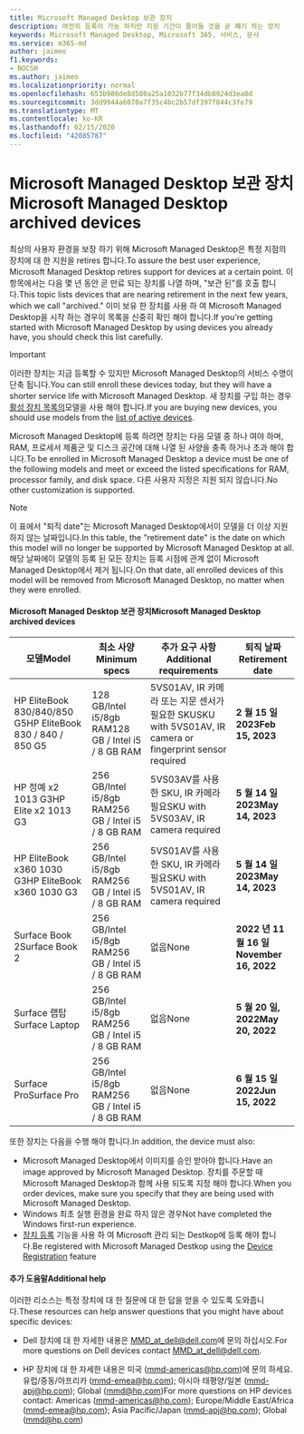 ```yaml
---
title: Microsoft Managed Desktop 보관 장치
description: 여전히 등록이 가능 하지만 지원 기간이 줄어들 것을 곧 폐기 하는 장치
keywords: Microsoft Managed Desktop, Microsoft 365, 서비스, 문서
ms.service: m365-md
author: jaimeo
f1.keywords:
- NOCSH
ms.author: jaimeo
ms.localizationpriority: normal
ms.openlocfilehash: 653b986de8d580a25a1032b77f34db8924d3ea0d
ms.sourcegitcommit: 3dd9944a6070a7f35c4bc2b57df397f844c3fe79
ms.translationtype: MT
ms.contentlocale: ko-KR
ms.lasthandoff: 02/15/2020
ms.locfileid: "42085787"
---
```

# <a name="microsoft-managed-desktop-archived-devices"></a><span data-ttu-id="cdb15-104">Microsoft Managed Desktop 보관 장치</span><span class="sxs-lookup"><span data-stu-id="cdb15-104">Microsoft Managed Desktop archived devices</span></span>

<span data-ttu-id="cdb15-105">최상의 사용자 환경을 보장 하기 위해 Microsoft Managed Desktop은 특정 지점의 장치에 대 한 지원을 retires 합니다.</span><span class="sxs-lookup"><span data-stu-id="cdb15-105">To assure the best user experience, Microsoft Managed Desktop retires support for devices at a certain point.</span></span> <span data-ttu-id="cdb15-106">이 항목에서는 다음 몇 년 동안 곧 만료 되는 장치를 나열 하며, "보관 된"를 호출 합니다.</span><span class="sxs-lookup"><span data-stu-id="cdb15-106">This topic lists devices that are nearing retirement in the next few years, which we call "archived."</span></span> <span data-ttu-id="cdb15-107">이미 보유 한 장치를 사용 하 여 Microsoft Managed Desktop을 시작 하는 경우이 목록을 신중히 확인 해야 합니다.</span><span class="sxs-lookup"><span data-stu-id="cdb15-107">If you're getting started with Microsoft Managed Desktop by using devices you already have, you should check this list carefully.</span></span>

>[!IMPORTANT]
><span data-ttu-id="cdb15-108">이러한 장치는 지금 등록할 수 있지만 Microsoft Managed Desktop의 서비스 수명이 단축 됩니다.</span><span class="sxs-lookup"><span data-stu-id="cdb15-108">You can still enroll these devices today, but they will have a shorter service life with Microsoft Managed Desktop.</span></span> <span data-ttu-id="cdb15-109">새 장치를 구입 하는 경우 [활성 장치 목록의](./device-list.md)모델을 사용 해야 합니다.</span><span class="sxs-lookup"><span data-stu-id="cdb15-109">If you are buying new devices, you should use models from the [list of active devices](./device-list.md).</span></span>

<!-- Microsoft 365 E5; Device as a Service -->
<!-- Split from device & technologies topic. Destination topic for aka.ms/device-list  -->
<span data-ttu-id="cdb15-110">Microsoft Managed Desktop에 등록 하려면 장치는 다음 모델 중 하나 여야 하며, RAM, 프로세서 제품군 및 디스크 공간에 대해 나열 된 사양을 충족 하거나 초과 해야 합니다.</span><span class="sxs-lookup"><span data-stu-id="cdb15-110">To be enrolled in Microsoft Managed Desktop a device must be one of the following models and meet or exceed the listed specifications for RAM, processor family, and disk space.</span></span> <span data-ttu-id="cdb15-111">다른 사용자 지정은 지원 되지 않습니다.</span><span class="sxs-lookup"><span data-stu-id="cdb15-111">No other customization is supported.</span></span>



>[!NOTE]
><span data-ttu-id="cdb15-112">이 표에서 "퇴직 date"는 Microsoft Managed Desktop에서이 모델을 더 이상 지원 하지 않는 날짜입니다.</span><span class="sxs-lookup"><span data-stu-id="cdb15-112">In this table, the "retirement date" is the date on which this model will no longer be supported by Microsoft Managed Desktop at all.</span></span> <span data-ttu-id="cdb15-113">해당 날짜에이 모델의 등록 된 모든 장치는 등록 시점에 관계 없이 Microsoft Managed Desktop에서 제거 됩니다.</span><span class="sxs-lookup"><span data-stu-id="cdb15-113">On that date, all enrolled devices of this model will be removed from Microsoft Managed Desktop, no matter when they were enrolled.</span></span>

#### <a name="microsoft-managed-desktop-archived-devices"></a><span data-ttu-id="cdb15-114">Microsoft Managed Desktop 보관 장치</span><span class="sxs-lookup"><span data-stu-id="cdb15-114">Microsoft Managed Desktop archived devices</span></span>

| <span data-ttu-id="cdb15-115">모델</span><span class="sxs-lookup"><span data-stu-id="cdb15-115">Model</span></span>  | <span data-ttu-id="cdb15-116">최소 사양</span><span class="sxs-lookup"><span data-stu-id="cdb15-116">Minimum specs</span></span>  | <span data-ttu-id="cdb15-117">추가 요구 사항 </span><span class="sxs-lookup"><span data-stu-id="cdb15-117">Additional requirements</span></span>  | <span data-ttu-id="cdb15-118">퇴직 날짜</span><span class="sxs-lookup"><span data-stu-id="cdb15-118">Retirement date</span></span> |
|---------|---------|---------|---------|
|<span data-ttu-id="cdb15-119">HP EliteBook 830/840/850 G5</span><span class="sxs-lookup"><span data-stu-id="cdb15-119">HP EliteBook 830 / 840 / 850 G5</span></span>| <span data-ttu-id="cdb15-120">128 GB/Intel i5/8gb RAM</span><span class="sxs-lookup"><span data-stu-id="cdb15-120">128 GB / Intel i5 / 8 GB RAM</span></span> | <span data-ttu-id="cdb15-121">5VS01AV, IR 카메라 또는 지문 센서가 필요한 SKU</span><span class="sxs-lookup"><span data-stu-id="cdb15-121">SKU with 5VS01AV, IR camera or fingerprint sensor required</span></span>  | <span data-ttu-id="cdb15-122">**2 월 15 일 2023**</span><span class="sxs-lookup"><span data-stu-id="cdb15-122">**Feb 15, 2023**</span></span> |
|<span data-ttu-id="cdb15-123">HP 정예 x2 1013 G3</span><span class="sxs-lookup"><span data-stu-id="cdb15-123">HP Elite x2 1013 G3</span></span>| <span data-ttu-id="cdb15-124">256 GB/Intel i5/8gb RAM</span><span class="sxs-lookup"><span data-stu-id="cdb15-124">256 GB / Intel i5 / 8 GB RAM</span></span> | <span data-ttu-id="cdb15-125">5VS03AV를 사용한 SKU, IR 카메라 필요</span><span class="sxs-lookup"><span data-stu-id="cdb15-125">SKU with 5VS03AV, IR camera required</span></span> |<span data-ttu-id="cdb15-126">**5 월 14 일 2023**</span><span class="sxs-lookup"><span data-stu-id="cdb15-126">**May 14, 2023**</span></span> |
|<span data-ttu-id="cdb15-127">HP EliteBook x360 1030 G3</span><span class="sxs-lookup"><span data-stu-id="cdb15-127">HP EliteBook x360 1030 G3</span></span>| <span data-ttu-id="cdb15-128">256 GB/Intel i5/8gb RAM</span><span class="sxs-lookup"><span data-stu-id="cdb15-128">256 GB / Intel i5 / 8 GB RAM</span></span> | <span data-ttu-id="cdb15-129">5VS01AV를 사용한 SKU, IR 카메라 필요</span><span class="sxs-lookup"><span data-stu-id="cdb15-129">SKU with 5VS01AV, IR camera required</span></span> |<span data-ttu-id="cdb15-130">**5 월 14 일 2023**</span><span class="sxs-lookup"><span data-stu-id="cdb15-130">**May 14, 2023**</span></span> |
|<span data-ttu-id="cdb15-131">Surface Book 2</span><span class="sxs-lookup"><span data-stu-id="cdb15-131">Surface Book 2</span></span>| <span data-ttu-id="cdb15-132">256 GB/Intel i5/8gb RAM</span><span class="sxs-lookup"><span data-stu-id="cdb15-132">256 GB / Intel i5 / 8 GB RAM</span></span> | <span data-ttu-id="cdb15-133">없음</span><span class="sxs-lookup"><span data-stu-id="cdb15-133">None</span></span> | <span data-ttu-id="cdb15-134">**2022 년 11 월 16 일**</span><span class="sxs-lookup"><span data-stu-id="cdb15-134">**November 16, 2022**</span></span> |
|<span data-ttu-id="cdb15-135">Surface 랩탑</span><span class="sxs-lookup"><span data-stu-id="cdb15-135">Surface Laptop</span></span>| <span data-ttu-id="cdb15-136">256 GB/Intel i5/8gb RAM</span><span class="sxs-lookup"><span data-stu-id="cdb15-136">256 GB / Intel i5 / 8 GB RAM</span></span> | <span data-ttu-id="cdb15-137">없음</span><span class="sxs-lookup"><span data-stu-id="cdb15-137">None</span></span> | <span data-ttu-id="cdb15-138">**5 월 20 일, 2022**</span><span class="sxs-lookup"><span data-stu-id="cdb15-138">**May 20, 2022**</span></span> |
|<span data-ttu-id="cdb15-139">Surface Pro</span><span class="sxs-lookup"><span data-stu-id="cdb15-139">Surface Pro</span></span>| <span data-ttu-id="cdb15-140">256 GB/Intel i5/8gb RAM</span><span class="sxs-lookup"><span data-stu-id="cdb15-140">256 GB / Intel i5 / 8 GB RAM</span></span> | <span data-ttu-id="cdb15-141">없음</span><span class="sxs-lookup"><span data-stu-id="cdb15-141">None</span></span> | <span data-ttu-id="cdb15-142">**6 월 15 일 2022**</span><span class="sxs-lookup"><span data-stu-id="cdb15-142">**Jun 15, 2022**</span></span> |


<span data-ttu-id="cdb15-143">또한 장치는 다음을 수행 해야 합니다.</span><span class="sxs-lookup"><span data-stu-id="cdb15-143">In addition, the device must also:</span></span>

- <span data-ttu-id="cdb15-144">Microsoft Managed Desktop에서 이미지를 승인 받아야 합니다.</span><span class="sxs-lookup"><span data-stu-id="cdb15-144">Have an image approved by Microsoft Managed Desktop.</span></span> <span data-ttu-id="cdb15-145">장치를 주문할 때 Microsoft Managed Desktop과 함께 사용 되도록 지정 해야 합니다.</span><span class="sxs-lookup"><span data-stu-id="cdb15-145">When you order devices, make sure you specify that they are being used with Microsoft Managed Desktop.</span></span>
- <span data-ttu-id="cdb15-146">Windows 최초 실행 환경을 완료 하지 않은 경우</span><span class="sxs-lookup"><span data-stu-id="cdb15-146">Not have completed the Windows first-run experience.</span></span>
- <span data-ttu-id="cdb15-147">[장치 등록](https://aka.ms/mmddrhelp) 기능을 사용 하 여 Microsoft 관리 되는 Destkop에 등록 해야 합니다.</span><span class="sxs-lookup"><span data-stu-id="cdb15-147">Be registered with Microsoft Managed Destkop using the [Device Registration](https://aka.ms/mmddrhelp) feature</span></span>

#### <a name="additional-help"></a><span data-ttu-id="cdb15-148">추가 도움말</span><span class="sxs-lookup"><span data-stu-id="cdb15-148">Additional help</span></span>

<span data-ttu-id="cdb15-149">이러한 리소스는 특정 장치에 대 한 질문에 대 한 답을 얻을 수 있도록 도와줍니다.</span><span class="sxs-lookup"><span data-stu-id="cdb15-149">These resources can help answer questions that you might have about specific devices:</span></span>

- <span data-ttu-id="cdb15-150">Dell 장치에 대 한 자세한 내용은 [MMD_at_dell@dell.com](mailto:MMD_at_dell@dell.com)에 문의 하십시오.</span><span class="sxs-lookup"><span data-stu-id="cdb15-150">For more questions on Dell devices contact [MMD_at_dell@dell.com](mailto:MMD_at_dell@dell.com).</span></span>

- <span data-ttu-id="cdb15-151">HP 장치에 대 한 자세한 내용은 미국 ([mmd-americas@hp.com](mailto:mmd-americas@hp.com))에 문의 하세요. 유럽/중동/아프리카 ([mmd-emea@hp.com](mailto:mmd-emea@hp.com)); 아시아 태평양/일본 ([mmd-apj@hp.com](mailto:mmd-apj@hp.com)); Global ([mmd@hp.com](mailto:mmd@hp.com))</span><span class="sxs-lookup"><span data-stu-id="cdb15-151">For more questions on HP devices contact: Americas ([mmd-americas@hp.com](mailto:mmd-americas@hp.com)); Europe/Middle East/Africa ([mmd-emea@hp.com](mailto:mmd-emea@hp.com)); Asia Pacific/Japan ([mmd-apj@hp.com](mailto:mmd-apj@hp.com)); Global ([mmd@hp.com](mailto:mmd@hp.com))</span></span>
